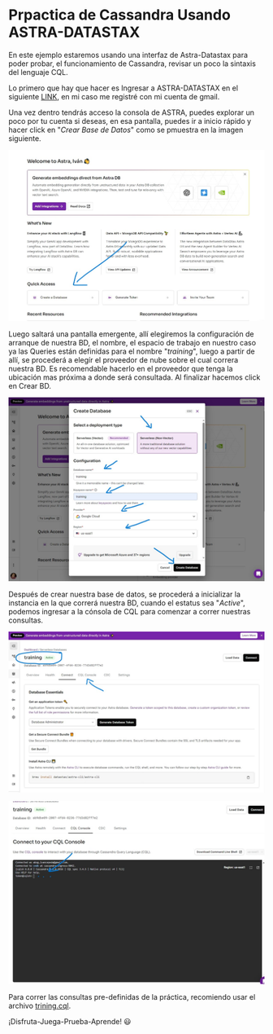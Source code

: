 # Prpactica de Cassandra Usando ASTRA-DATASTAX

En este ejemplo estaremos usando una interfaz de Astra-Datastax para poder probar, el funcionamiento de Cassandra, revisar un poco la sintaxis del lenguaje CQL.

Lo primero que hay que hacer es Ingresar a ASTRA-DATASTAX en el siguiente [LINK](https://astra.datastax.com/signup), en mi caso me registré con mi cuenta de gmail.

Una vez dentro tendrás acceso la consola de ASTRA, puedes explorar un poco por tu cuenta si deseas, en esa pantalla, puedes ir a inicio rápido y hacer click en "*Crear Base de Datos*" como se pmuestra en la imagen siguiente.

![Crear BD](images/bienvenida-Astra.jpeg)

Luego saltará una pantalla emergente, allí elegiremos la configuración de arranque de nuestra BD, el nombre, el espacio de trabajo en nuestro caso ya las Queries están definidas para el nombre "*training*", luego a partir de allí, se procederá a elegír el proveedor de nube sobre el cual correra nuestra BD. Es recomendable hacerlo en el proveedor que tenga la ubicación mas próxima a donde será consultada. Al finalizar hacemos click en Crear BD.

![Configuración](images/crear-bd-espacio-trabajo.jpeg)

Después de crear nuestra base de datos, se procederá a inicializar la instancia en la que correrá nuestra BD, cuando el estatus sea "*Active*", podemos ingresar a la cónsola de CQL para comenzar a correr nuestras consultas.

![Inicializado](images/Inicializado-BD.jpeg)

![Consola-CQL](images/consola-cql.jpeg)

Para correr las consultas pre-definidas de la práctica, recomiendo usar el archivo [trining.cql](Cassandra-Datastax\training.cql).

¡Disfruta-Juega-Prueba-Aprende! 😃
